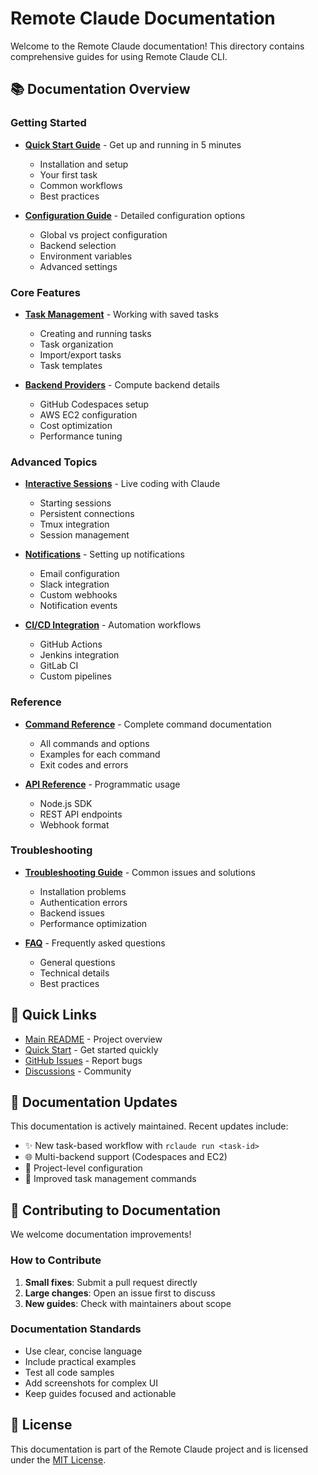 # Remote Claude Documentation

Welcome to the Remote Claude documentation! This directory contains comprehensive guides for using Remote Claude CLI.

## 📚 Documentation Overview

### Getting Started
- **[Quick Start Guide](./quick-start.md)** - Get up and running in 5 minutes
  - Installation and setup
  - Your first task
  - Common workflows
  - Best practices

- **[Configuration Guide](./configuration.md)** - Detailed configuration options
  - Global vs project configuration
  - Backend selection
  - Environment variables
  - Advanced settings

### Core Features
- **[Task Management](./tasks.md)** - Working with saved tasks
  - Creating and running tasks
  - Task organization
  - Import/export tasks
  - Task templates

- **[Backend Providers](./backends.md)** - Compute backend details
  - GitHub Codespaces setup
  - AWS EC2 configuration
  - Cost optimization
  - Performance tuning

### Advanced Topics
- **[Interactive Sessions](./sessions.md)** - Live coding with Claude
  - Starting sessions
  - Persistent connections
  - Tmux integration
  - Session management

- **[Notifications](./notifications.md)** - Setting up notifications
  - Email configuration
  - Slack integration
  - Custom webhooks
  - Notification events

- **[CI/CD Integration](./ci-cd.md)** - Automation workflows
  - GitHub Actions
  - Jenkins integration
  - GitLab CI
  - Custom pipelines

### Reference
- **[Command Reference](./commands.md)** - Complete command documentation
  - All commands and options
  - Examples for each command
  - Exit codes and errors

- **[API Reference](./api.md)** - Programmatic usage
  - Node.js SDK
  - REST API endpoints
  - Webhook format

### Troubleshooting
- **[Troubleshooting Guide](./troubleshooting.md)** - Common issues and solutions
  - Installation problems
  - Authentication errors
  - Backend issues
  - Performance optimization

- **[FAQ](./faq.md)** - Frequently asked questions
  - General questions
  - Technical details
  - Best practices

## 🚀 Quick Links

- [Main README](../README.md) - Project overview
- [Quick Start](./quick-start.md) - Get started quickly
- [GitHub Issues](https://github.com/l2succes/remote-claude/issues) - Report bugs
- [Discussions](https://github.com/l2succes/remote-claude/discussions) - Community

## 📖 Documentation Updates

This documentation is actively maintained. Recent updates include:

- ✨ New task-based workflow with `rclaude run <task-id>`
- 🌐 Multi-backend support (Codespaces and EC2)
- 📁 Project-level configuration
- 🎯 Improved task management commands

## 🤝 Contributing to Documentation

We welcome documentation improvements! 

### How to Contribute

1. **Small fixes**: Submit a pull request directly
2. **Large changes**: Open an issue first to discuss
3. **New guides**: Check with maintainers about scope

### Documentation Standards

- Use clear, concise language
- Include practical examples
- Test all code samples
- Add screenshots for complex UI
- Keep guides focused and actionable

## 📄 License

This documentation is part of the Remote Claude project and is licensed under the [MIT License](../LICENSE).